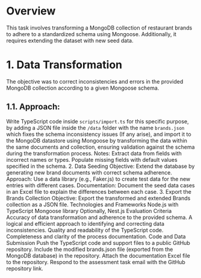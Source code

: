 # Overview
This task involves transforming a MongoDB collection of restaurant brands to adhere to a standardized schema using Mongoose. Additionally, it requires extending the dataset with new seed data.

# 1. Data Transformation
The objective was to correct inconsistencies and errors in the provided MongoDB collection according to a given Mongoose schema.

## 1.1. Approach: 
Write TypeScript code inside `scripts/import.ts` for this specific purpose, by adding a JSON file inside the `/data` folder with the name `brands.json` which fixes the schema inconsistency issues (If any arise), and import it to the MongoDB datastore 
using Mongoose by transforming the data within the same documents and collection, ensuring validation against the schema during the transformation process.
Notes:
Extract data from fields with incorrect names or types.
Populate missing fields with default values specified in the schema.
2. Data Seeding
Objective: Extend the database by generating new brand documents with correct schema adherence.
Approach: Use a data library (e.g., Faker.js) to create test data for the new entries with different cases.
Documentation: Document the seed data cases in an Excel file to explain the differences between each case.
3. Export the Brands Collection
Objective: Export the transformed and extended Brands collection as a JSON file.
Technologies and Frameworks
Node.js with TypeScript
Mongoose library
Optionally, Nest.js
Evaluation Criteria
Accuracy of data transformation and adherence to the provided schema.
A logical and efficient approach to identifying and correcting data inconsistencies.
Quality and readability of the TypeScript code.
Completeness and clarity of the process documentation.
Code and Data Submission
Push the TypeScript code and support files to a public GitHub repository.
Include the modified brands.json file (exported from the MongoDB database) in the repository.
Attach the documentation Excel file to the repository.
Respond to the assessment task email with the GitHub repository link.
